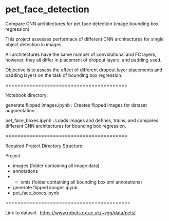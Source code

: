 # pet_face_detection
Compare CNN architectures for pet face detection (image bounding box regression)

This project assesses performace of different CNN architectures for single object detection in images.

All architectures have the same number of convolutional and FC layers, however, they all differ in placement of dropout layers, and padding used.

Objective is to assess the effect of different dropout layer placements and padding layers on the task of bounding box regression.

=========================================

Notebook directory:

generate flipped images.ipynb : Creates flipped images for dataset augmentation.

pet_face_boxes.ipynb : Loads images and defines, trains, and compares different CNN architectures for bounding box regression.

=========================================

Required Project Directory Structure:

Project
- images (folder containing all image data) <br>
- annotations <br>
- - xmls (folder containing all bounding box xml annotations) <br>
- generate flipped images.ipynb <br>
- pet_face_boxes.ipynb <br>

==========================================

Link to dataset- https://www.robots.ox.ac.uk/~vgg/data/pets/



